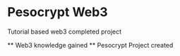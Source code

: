 # Pesocrypt Web3

Tutorial based web3 completed project

** Web3 knowledge gained
** Pesocrypt Project created